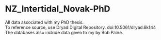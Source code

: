 # NZ_Intertidal_Novak-PhD
All data associated with my PhD thesis.  
To reference source, use Dryad Digital Repository. doi:10.5061/dryad.6k144
The databases also include data given to my by Bob Paine.
